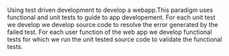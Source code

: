 Using test driven development to develop a webapp.This paradigm uses functional and unit tests to guide to app developement. For each unit test we develop we develop source code to resolve the error generated by the failed test. For each user function of the web app we develop functional tests for which we run the unit tested source code to validate the functional tests.
